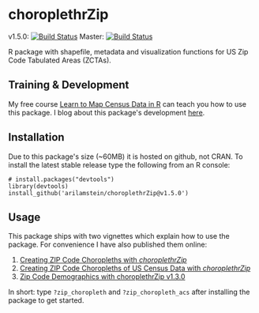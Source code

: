 # choroplethrZip

v1.5.0: [![Build Status](https://travis-ci.org/arilamstein/choroplethrZip.svg?branch=v1.4.0)](https://travis-ci.org/arilamstein/choroplethrZip/branches)
Master: [![Build Status](https://travis-ci.org/arilamstein/choroplethrZip.svg)](https://travis-ci.org/arilamstein/choroplethrZip)

R package with shapefile, metadata and visualization functions for US Zip Code Tabulated Areas (ZCTAs).

## Training & Development

My free course [Learn to Map Census Data in R](http://www.arilamstein.com/free-course) can teach you how to use this package. I blog about this package's development [here](http://www.arilamstein.com/blog).

## Installation

Due to this package's size (~60MB) it is hosted on github, not CRAN. To install the latest stable release type the following from an R console:

```
# install.packages("devtools")
library(devtools)
install_github('arilamstein/choroplethrZip@v1.5.0')
```

## Usage

This package ships with two vignettes which explain how to use the package. For convenience I have also published them online:

1. [Creating ZIP Code Choropleths with *choroplethrZip*](http://rpubs.com/arilamstein/zip-vignette-1)
1. [Creating ZIP Code Choropleths of US Census Data with *choroplethrZip*](http://rpubs.com/arilamstein/zip-vignette-2)
2. [Zip Code Demographics with choroplethrZip v1.3.0](http://rpubs.com/arilamstein/zip-vignette-3)

In short: type `?zip_choropleth` and `?zip_choropleth_acs` after installing the package to get started.
